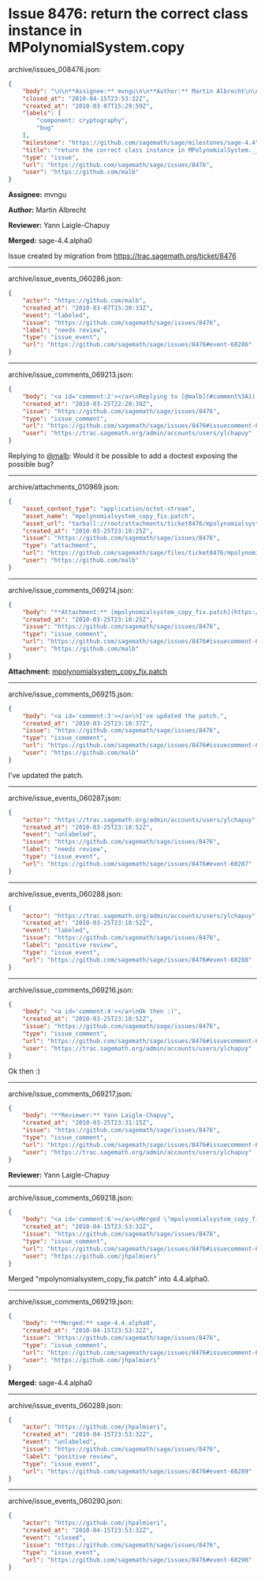 # Issue 8476: return the correct class instance in MPolynomialSystem.__copy__

archive/issues_008476.json:
```json
{
    "body": "\n\n**Assignee:** mvngu\n\n**Author:** Martin Albrecht\n\n**Reviewer:** Yann Laigle-Chapuy\n\n**Merged:** sage-4.4.alpha0\n\nIssue created by migration from https://trac.sagemath.org/ticket/8476\n\n",
    "closed_at": "2010-04-15T23:53:32Z",
    "created_at": "2010-03-07T15:29:59Z",
    "labels": [
        "component: cryptography",
        "bug"
    ],
    "milestone": "https://github.com/sagemath/sage/milestones/sage-4.4",
    "title": "return the correct class instance in MPolynomialSystem.__copy__",
    "type": "issue",
    "url": "https://github.com/sagemath/sage/issues/8476",
    "user": "https://github.com/malb"
}
```


**Assignee:** mvngu

**Author:** Martin Albrecht

**Reviewer:** Yann Laigle-Chapuy

**Merged:** sage-4.4.alpha0

Issue created by migration from https://trac.sagemath.org/ticket/8476





---

archive/issue_events_060286.json:
```json
{
    "actor": "https://github.com/malb",
    "created_at": "2010-03-07T15:30:33Z",
    "event": "labeled",
    "issue": "https://github.com/sagemath/sage/issues/8476",
    "label": "needs review",
    "type": "issue_event",
    "url": "https://github.com/sagemath/sage/issues/8476#event-60286"
}
```



---

archive/issue_comments_069213.json:
```json
{
    "body": "<a id='comment:2'></a>\nReplying to [@malb](#comment%3A1):\nWould it be possible to add a doctest exposing the possible bug?",
    "created_at": "2010-03-25T22:20:39Z",
    "issue": "https://github.com/sagemath/sage/issues/8476",
    "type": "issue_comment",
    "url": "https://github.com/sagemath/sage/issues/8476#issuecomment-69213",
    "user": "https://trac.sagemath.org/admin/accounts/users/ylchapuy"
}
```

<a id='comment:2'></a>
Replying to [@malb](#comment%3A1):
Would it be possible to add a doctest exposing the possible bug?



---

archive/attachments_010969.json:
```json
{
    "asset_content_type": "application/octet-stream",
    "asset_name": "mpolynomialsystem_copy_fix.patch",
    "asset_url": "tarball://root/attachments/ticket8476/mpolynomialsystem_copy_fix.patch",
    "created_at": "2010-03-25T23:10:25Z",
    "issue": "https://github.com/sagemath/sage/issues/8476",
    "type": "attachment",
    "url": "https://github.com/sagemath/sage/files/ticket8476/mpolynomialsystem_copy_fix.patch",
    "user": "https://github.com/malb"
}
```



---

archive/issue_comments_069214.json:
```json
{
    "body": "**Attachment:** [mpolynomialsystem_copy_fix.patch](https://github.com/sagemath/sage/files/ticket8476/mpolynomialsystem_copy_fix.patch)",
    "created_at": "2010-03-25T23:10:25Z",
    "issue": "https://github.com/sagemath/sage/issues/8476",
    "type": "issue_comment",
    "url": "https://github.com/sagemath/sage/issues/8476#issuecomment-69214",
    "user": "https://github.com/malb"
}
```

**Attachment:** [mpolynomialsystem_copy_fix.patch](https://github.com/sagemath/sage/files/ticket8476/mpolynomialsystem_copy_fix.patch)



---

archive/issue_comments_069215.json:
```json
{
    "body": "<a id='comment:3'></a>\nI've updated the patch.",
    "created_at": "2010-03-25T23:10:37Z",
    "issue": "https://github.com/sagemath/sage/issues/8476",
    "type": "issue_comment",
    "url": "https://github.com/sagemath/sage/issues/8476#issuecomment-69215",
    "user": "https://github.com/malb"
}
```

<a id='comment:3'></a>
I've updated the patch.



---

archive/issue_events_060287.json:
```json
{
    "actor": "https://trac.sagemath.org/admin/accounts/users/ylchapuy",
    "created_at": "2010-03-25T23:18:52Z",
    "event": "unlabeled",
    "issue": "https://github.com/sagemath/sage/issues/8476",
    "label": "needs review",
    "type": "issue_event",
    "url": "https://github.com/sagemath/sage/issues/8476#event-60287"
}
```



---

archive/issue_events_060288.json:
```json
{
    "actor": "https://trac.sagemath.org/admin/accounts/users/ylchapuy",
    "created_at": "2010-03-25T23:18:52Z",
    "event": "labeled",
    "issue": "https://github.com/sagemath/sage/issues/8476",
    "label": "positive review",
    "type": "issue_event",
    "url": "https://github.com/sagemath/sage/issues/8476#event-60288"
}
```



---

archive/issue_comments_069216.json:
```json
{
    "body": "<a id='comment:4'></a>\nOk then :)",
    "created_at": "2010-03-25T23:18:52Z",
    "issue": "https://github.com/sagemath/sage/issues/8476",
    "type": "issue_comment",
    "url": "https://github.com/sagemath/sage/issues/8476#issuecomment-69216",
    "user": "https://trac.sagemath.org/admin/accounts/users/ylchapuy"
}
```

<a id='comment:4'></a>
Ok then :)



---

archive/issue_comments_069217.json:
```json
{
    "body": "**Reviewer:** Yann Laigle-Chapuy",
    "created_at": "2010-03-25T23:31:15Z",
    "issue": "https://github.com/sagemath/sage/issues/8476",
    "type": "issue_comment",
    "url": "https://github.com/sagemath/sage/issues/8476#issuecomment-69217",
    "user": "https://trac.sagemath.org/admin/accounts/users/ylchapuy"
}
```

**Reviewer:** Yann Laigle-Chapuy



---

archive/issue_comments_069218.json:
```json
{
    "body": "<a id='comment:6'></a>\nMerged \"mpolynomialsystem_copy_fix.patch\" into 4.4.alpha0.",
    "created_at": "2010-04-15T23:53:32Z",
    "issue": "https://github.com/sagemath/sage/issues/8476",
    "type": "issue_comment",
    "url": "https://github.com/sagemath/sage/issues/8476#issuecomment-69218",
    "user": "https://github.com/jhpalmieri"
}
```

<a id='comment:6'></a>
Merged "mpolynomialsystem_copy_fix.patch" into 4.4.alpha0.



---

archive/issue_comments_069219.json:
```json
{
    "body": "**Merged:** sage-4.4.alpha0",
    "created_at": "2010-04-15T23:53:32Z",
    "issue": "https://github.com/sagemath/sage/issues/8476",
    "type": "issue_comment",
    "url": "https://github.com/sagemath/sage/issues/8476#issuecomment-69219",
    "user": "https://github.com/jhpalmieri"
}
```

**Merged:** sage-4.4.alpha0



---

archive/issue_events_060289.json:
```json
{
    "actor": "https://github.com/jhpalmieri",
    "created_at": "2010-04-15T23:53:32Z",
    "event": "unlabeled",
    "issue": "https://github.com/sagemath/sage/issues/8476",
    "label": "positive review",
    "type": "issue_event",
    "url": "https://github.com/sagemath/sage/issues/8476#event-60289"
}
```



---

archive/issue_events_060290.json:
```json
{
    "actor": "https://github.com/jhpalmieri",
    "created_at": "2010-04-15T23:53:32Z",
    "event": "closed",
    "issue": "https://github.com/sagemath/sage/issues/8476",
    "type": "issue_event",
    "url": "https://github.com/sagemath/sage/issues/8476#event-60290"
}
```
